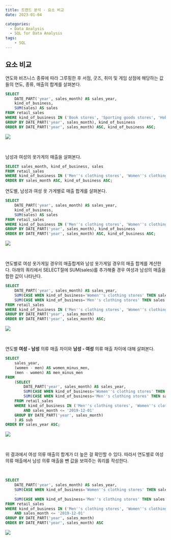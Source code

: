 ```yaml
---
title: 트랜드 분석 - 요소 비교
date: 2023-01-04

categories:
  - Data Analysis
  - SQL for Data Analysis
tags:
    - SQL
---
```


## 요소 비교

연도와 비즈니스 종류에 따라 그루핑한 후 서점, 굿즈, 취미 및 게임 상점에 해당하는 값들의 연도, 종류, 매출의 합계를 살펴본다.
```sql
SELECT
	DATE_PART('year', sales_month) AS sales_year,
	kind_of_business,
	SUM(sales) AS sales
FROM retail_sales
WHERE kind_of_business IN ('Book stores', 'Sporting goods stores', 'Hobby, toy, and game stores')
GROUP BY DATE_PART('year', sales_month), kind_of_business
ORDER BY DATE_PART('year', sales_month) ASC, kind_of_business ASC;
```
![](https://velog.velcdn.com/images/ddoddo/post/e0db549f-4a64-450f-a14d-ea004580244b/image.png)

<br>

남성과 여성의 옷가게의 매출을 살펴본다.
```sql
SELECT sales_month, kind_of_business, sales
FROM retail_sales
WHERE kind_of_business IN ('Men''s clothing stores', 'Women''s clothing stores')
ORDER BY sales_month ASC, kind_of_business ASC;
```

연도별, 남성과 여성 옷 가게별로 매출 합계를 살펴본다.
```sql
SELECT 
	DATE_PART('year', sales_month) AS sales_year,
	kind_of_business,
	SUM(sales) AS sales
FROM retail_sales
WHERE kind_of_business IN ('Men''s clothing stores', 'Women''s clothing stores')
GROUP BY DATE_PART('year', sales_month), kind_of_business
ORDER BY DATE_PART('year', sales_month) ASC, kind_of_business ASC;
```
![](https://velog.velcdn.com/images/ddoddo/post/9a8008a4-6e25-4c79-94b4-5c8c8993029c/image.png)

<br>

연도별로 여성 옷가게일 경우의 매출합계와 남성 옷가게일 경우의 매출 합계를 계산한다. 아래의 쿼리에서 SELECT절에 SUM(sales)를 추가해줄 경우 여성과 남성의 매출을 합한 값이 나타난다.
```sql
SELECT
	DATE_PART('year', sales_month) AS sales_year,
	SUM(CASE WHEN kind_of_business='Women''s clothing stores' THEN sales END) AS women,
	SUM(CASE WHEN kind_of_business='Men''s clothing stores' THEN sales END) AS Men
FROM retail_sales
WHERE kind_of_business IN ('Men''s clothing stores', 'Women''s clothing stores')
GROUP BY DATE_PART('year', sales_month)
ORDER BY DATE_PART('year', sales_month) ASC;
```
![](https://velog.velcdn.com/images/ddoddo/post/50b2cf5d-77a7-441c-afa1-04ce56086ea2/image.png)

<br>

연도별 **여성 - 남성** 의류 매출 차이와 **남성 - 여성** 의류 매출 차이에 대해 살펴본다.
```sql
SELECT
	sales_year,
	(women - men) AS women_minus_men,
	(men - women) AS men_minus_men
FROM
	(SELECT
		DATE_PART('year', sales_month) AS sales_year,
		SUM(CASE WHEN kind_of_business='Women''s clothing stores' THEN sales END) AS women,
		SUM(CASE WHEN kind_of_business='Men''s clothing stores' THEN sales END) AS men
	FROM retail_sales
	WHERE kind_of_business IN ('Men''s clothing stores', 'Women''s clothing stores')
		AND sales_month <= '2019-12-01'
	GROUP BY DATE_PART('year', sales_month)
	) AS sub
ORDER BY sales_year ASC;
```
![](https://velog.velcdn.com/images/ddoddo/post/1c0c535c-147e-4d8d-a50e-7a05400e4f90/image.png)

<br>

위 결과에서 여성 의류 매출의 합계가 더 높은 걸 확인할 수 있다.
따라서 연도별로 여성 의류 매출에서 남성 의류 매출을 뺀 값을 보여주는 쿼리를 작성한다.

<br>

```sql
SELECT
	DATE_PART('year', sales_month) AS sales_year,
	SUM(CASE WHEN kind_of_business='Women''s clothing stores' THEN sales END)
	-
	SUM(CASE WHEN kind_of_business='Men''s clothing stores' THEN sales END) AS women_minus_men
FROM retail_sales
WHERE kind_of_business IN ('Men''s clothing stores', 'Women''s clothing stores')
	AND sales_month <= '2019-12-01'
GROUP BY DATE_PART('year', sales_month)
ORDER BY DATE_PART('year', sales_month) ASC
```
![](https://velog.velcdn.com/images/ddoddo/post/ce787c1f-17d7-4393-90ee-4f45ab9a595e/image.png)
